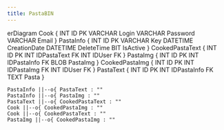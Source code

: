 ```yaml
---
title: PastaBIN
---
```

erDiagram
    Cook {
        INT ID PK
        VARCHAR Login
        VARCHAR Password
        VARCHAR Email
    }
    PastaInfo {
        INT ID PK
        VARCHAR Key
        DATETIME CreationDate
        DATETIME DeleteTime
        BIT IsActive
    }
    CookedPastaText {
        INT ID PK
        INT IDPastaText FK
        INT IDUser FK
    }
    PastaImg {
        INT ID PK
        INT IDPastaInfo FK
        BLOB PastaImg
    }
    CookedPastaImg {
        INT ID PK
        INT IDPastaImg FK
        INT IDUser FK
    }
    PastaText {
        INT ID PK
        INT IDPastaInfo FK
        TEXT Pasta
    }



    PastaInfo ||--o{ PastaText : ""
    PastaInfo ||--o{ PastaImg : ""
    PastaText ||--o{ CookedPastaText : ""
    Cook ||--o{ CookedPastaImg : ""
    Cook ||--o{ CookedPastaText : ""
    PastaImg ||--o{ CookedPastaImg : ""
